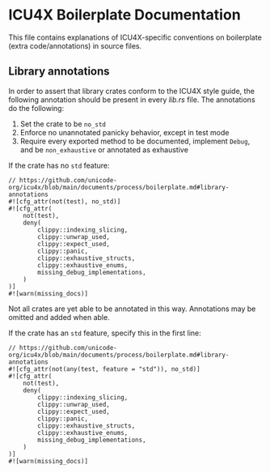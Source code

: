 # ICU4X Boilerplate Documentation

This file contains explanations of ICU4X-specific conventions on boilerplate (extra code/annotations) in source files.

## Library annotations

In order to assert that library crates conform to the ICU4X style guide, the following annotation should be present in every *lib.rs* file. The annotations do the following:

1. Set the crate to be `no_std`
2. Enforce no unannotated panicky behavior, except in test mode
3. Require every exported method to be documented, implement `Debug`, and be `non_exhaustive` or annotated as exhaustive

If the crate has no `std` feature:

    // https://github.com/unicode-org/icu4x/blob/main/documents/process/boilerplate.md#library-annotations
    #![cfg_attr(not(test), no_std)]
    #![cfg_attr(
        not(test),
        deny(
            clippy::indexing_slicing,
            clippy::unwrap_used,
            clippy::expect_used,
            clippy::panic,
            clippy::exhaustive_structs,
            clippy::exhaustive_enums,
            missing_debug_implementations,
        )
    )]
    #![warn(missing_docs)]

Not all crates are yet able to be annotated in this way. Annotations may be omitted and added when able.

If the crate has an `std` feature, specify this in the first line:

    // https://github.com/unicode-org/icu4x/blob/main/documents/process/boilerplate.md#library-annotations
    #![cfg_attr(not(any(test, feature = "std")), no_std)]
    #![cfg_attr(
        not(test),
        deny(
            clippy::indexing_slicing,
            clippy::unwrap_used,
            clippy::expect_used,
            clippy::panic,
            clippy::exhaustive_structs,
            clippy::exhaustive_enums,
            missing_debug_implementations,
        )
    )]
    #![warn(missing_docs)]
